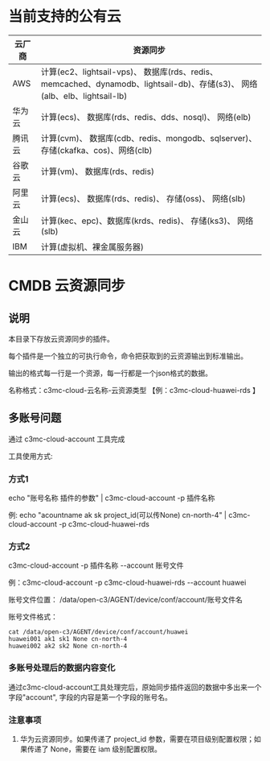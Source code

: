 # 当前支持的公有云

| 云厂商 | 资源同步                                                                                   |
| ------ | ------------------------------------------------------------------------------------------ |
| AWS    | 计算(ec2、lightsail-vps)、     数据库(rds、redis、memcached、dynamodb、lightsail-db)、存储(s3)、         网络(alb、elb、lightsail-lb) |
| 华为云 | 计算(ecs)、     数据库(rds、redis、dds、nosql)、                            网络(elb)      |
| 腾讯云 | 计算(cvm)、     数据库(cdb、redis、mongodb、sqlserver)、 存储(ckafka、cos)、网络(clb)      |
| 谷歌云 | 计算(vm)、      数据库(rds、redis)                                                                |
| 阿里云 | 计算(ecs)、     数据库(rds、redis)、                     存储(oss)、        网络(slb)      |
| 金山云 | 计算(kec、epc)、数据库(krds、redis)、                    存储(ks3)、        网络(slb)      |
| IBM | 计算(虚拟机、裸金属服务器)  |


# CMDB 云资源同步

## 说明

本目录下存放云资源同步的插件。

每个插件是一个独立的可执行命令，命令把获取到的云资源输出到标准输出。

输出的格式每一行是一个资源，每一行都是一个json格式的数据。

名称格式：c3mc-cloud-云名称-云资源类型 【例：c3mc-cloud-huawei-rds 】

## 多账号问题

通过 c3mc-cloud-account 工具完成

工具使用方式:

### 方式1

echo "账号名称 插件的参数" | c3mc-cloud-account -p 插件名称

例: echo  "acountname ak sk project_id(可以传None) cn-north-4" | c3mc-cloud-account -p c3mc-cloud-huawei-rds

### 方式2

c3mc-cloud-account -p 插件名称 --account 账号文件

例：c3mc-cloud-account -p c3mc-cloud-huawei-rds --account huawei 

账号文件位置： /data/open-c3/AGENT/device/conf/account/账号文件名

账号文件格式：
```
cat /data/open-c3/AGENT/device/conf/account/huawei 
huawei001 ak1 sk1 None cn-north-4
huawei002 ak2 sk2 None cn-north-4
```
### 多账号处理后的数据内容变化

通过c3mc-cloud-account工具处理完后，原始同步插件返回的数据中多出来一个字段"account", 字段的内容是第一个字段的账号名。

### 注意事项

1. 华为云资源同步。如果传递了 project_id 参数，需要在项目级别配置权限；如果传递了 None，需要在 iam 级别配置权限。
